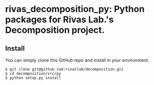 # rivas_decomposition_py: Python packages for Rivas Lab.'s Decomposition project.

## Install

You can simply clone this GitHub repo and install in your environment.

``` 
$ git clone git@github.com:rivaslab/decomposition.git
$ cd decomposition/src/py
$ python setup.py install
```

